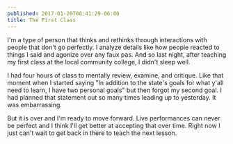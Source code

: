```yaml
---
published: 2017-01-20T08:41:29-06:00
title: The First Class
---
```

I'm a type of person that thinks and rethinks through interactions with people that don't go perfectly. I analyze details like how people reacted to things I said and agonize over any faux pas. And so last night, after teaching my first class at the local community college, I didn't sleep well.

I had four hours of class to mentally review, examine, and critique. Like that moment when I started saying "In addition to the state's goals for what y'all need to learn, I have two personal goals" but then forgot my second goal. I had planned that statement out so many times leading up to yesterday. It was embarrassing. 

But it is over and I'm ready to move forward. Live performances can never be perfect and I think I'll get better at accepting that over time. Right now I just can't wait to get back in there to teach the next lesson.